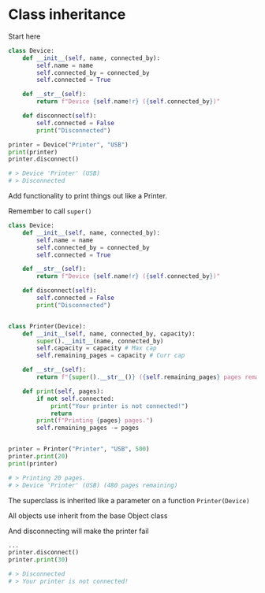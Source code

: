 # Class inheritance

Start here

```py
class Device:
    def __init__(self, name, connected_by):
        self.name = name
        self.connected_by = connected_by
        self.connected = True

    def __str__(self):
        return f"Device {self.name!r} ({self.connected_by})"

    def disconnect(self):
        self.connected = False
        print("Disconnected")

printer = Device("Printer", "USB")
print(printer)
printer.disconnect()

# > Device 'Printer' (USB)
# > Disconnected
```

Add functionality to print things out like a Printer.

Remember to call `super()`

```py
class Device:
    def __init__(self, name, connected_by):
        self.name = name
        self.connected_by = connected_by
        self.connected = True

    def __str__(self):
        return f"Device {self.name!r} ({self.connected_by})"

    def disconnect(self):
        self.connected = False
        print("Disconnected")


class Printer(Device):
    def __init__(self, name, connected_by, capacity):
        super().__init__(name, connected_by)
        self.capacity = capacity # Max cap
        self.remaining_pages = capacity # Curr cap

    def __str__(self):
        return f"{super().__str__()} ({self.remaining_pages} pages remaining)"

    def print(self, pages):
        if not self.connected:
            print("Your printer is not connected!")
            return
        print(f"Printing {pages} pages.")
        self.remaining_pages -= pages


printer = Printer("Printer", "USB", 500)
printer.print(20)
print(printer)

# > Printing 20 pages.
# > Device 'Printer' (USB) (480 pages remaining)
```

The superclass is inherited like a parameter on a function `Printer(Device)`

All objects use inherit from the base Object class

And disconnecting will make the printer fail

```py
...
printer.disconnect()
printer.print(30)

# > Disconnected
# > Your printer is not connected!
```
